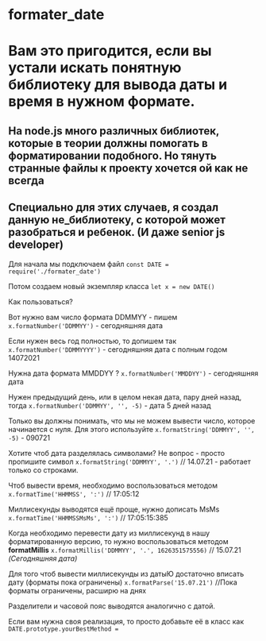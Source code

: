 # formater_date
Вам это пригодится, если вы устали искать понятную библиотеку для вывода даты и время в нужном формате.
=============
На node.js **много** различных библиотек, которые в теории должны помогать в форматировании подобного.
Но тянуть странные файлы к проекту хочется ой как не всегда
---
Специально для этих случаев, я создал данную не_библиотеку, с которой может разобраться и ребенок. (И даже senior js developer)
---
Для начала мы подключаем файл
`const DATE = require('./formater_date')`

Потом создаем новый экземпляр класса
`let x = new DATE()`

Как пользоваться? 

Вот нужно вам число формата DDMMYY - пишем
`x.formatNumber('DDMMYY')` - сегодняшняя дата

Если нужен весь год полностью, то допишем так
`x.formatNumber('DDMMYYYY')` - сегодняшняя дата с полным годом 14072021

Нужна дата формата MMDDYY ?
`x.formatNumber('MMDDYY')` - сегодняшняя дата

Нужен предыдущий день, или в целом некая дата, пару дней назад, тогда
`x.formatNumber('DDMMYY', '', -5)` - дата 5 дней назад

Только вы должны понимать, что мы не можем вывести число, которое начинается с нуля. 
Для этого используйте
`x.formatString('DDMMYY', '', -5)` - 090721

Хотите чтоб дата разделялась символами? Не вопрос - просто пропишите символ
`x.formatString('DDMMYY', '.')` // 14.07.21 - работает только со строками.

Чтоб вывести время, необходимо воспользоваться методом 
`x.formatTime('HHMMSS', ':')` // 17:05:12

Миллисекунды выводятся ещё проще, нужно дописать MsMs 
`x.formatTime('HHMMSSMsMs', ':')` // 17:05:15:385


Когда необходимо перевести дату из миллисекунд в нашу форматированную версию, то нужно 
воспользоваться методом **formatMillis**
`x.formatMillis('DDMMYY', '.', 1626351575556)` // 15.07.21 *(Сегодняшняя дата)*

Для того чтоб вывести миллисекунды из датыЮ достаточно вписать дату (форматы пока ограничены)
`x.formatParse('15.07.21')` //Пока форматы ограничены, расширю на днях


Разделители и часовой пояс выводятся аналогично с датой.

Если вам нужна своя реализация, то просто добавьте её в класс как `DATE.prototype.yourBestMethod =`
